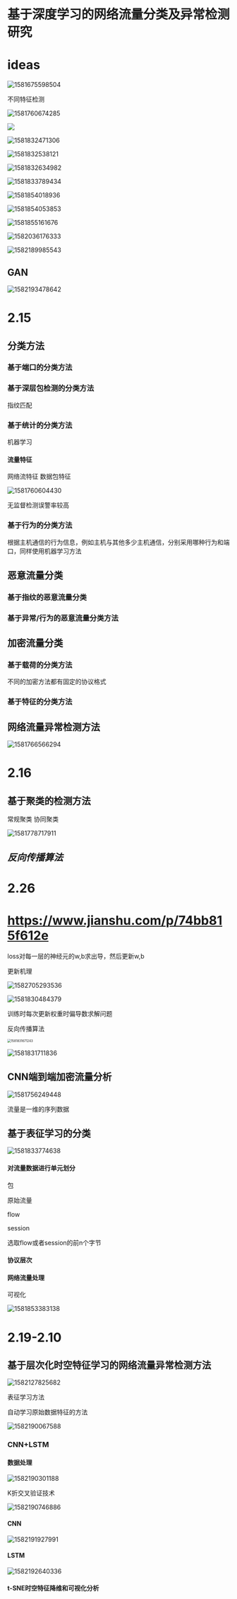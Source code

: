 # 基于深度学习的网络流量分类及异常检测研究

# ideas

![1581675598504](C:\Users\liuxuechao\AppData\Roaming\Typora\typora-user-images\1581675598504.png)

不同特征检测

![1581760674285](C:\Users\liuxuechao\AppData\Roaming\Typora\typora-user-images\1581760674285.png)

![](C:\Users\liuxuechao\AppData\Roaming\Typora\typora-user-images\1581760782327.png)

![1581832471306](C:\Users\liuxuechao\AppData\Roaming\Typora\typora-user-images\1581832471306.png)

![1581832538121](C:\Users\liuxuechao\AppData\Roaming\Typora\typora-user-images\1581832538121.png)

![1581832634982](C:\Users\liuxuechao\AppData\Roaming\Typora\typora-user-images\1581832634982.png)

![1581833789434](C:\Users\liuxuechao\AppData\Roaming\Typora\typora-user-images\1581833789434.png)

![1581854018936](C:\Users\liuxuechao\AppData\Roaming\Typora\typora-user-images\1581854018936.png)

![1581854053853](C:\Users\liuxuechao\AppData\Roaming\Typora\typora-user-images\1581854053853.png)

![1581855161676](C:\Users\liuxuechao\AppData\Roaming\Typora\typora-user-images\1581855161676.png)

![1582036176333](C:\Users\liuxuechao\AppData\Roaming\Typora\typora-user-images\1582036176333.png)

![1582189985543](C:\Users\liuxuechao\AppData\Roaming\Typora\typora-user-images\1582189985543.png)

## GAN

![1582193478642](C:\Users\liuxuechao\AppData\Roaming\Typora\typora-user-images\1582193478642.png)

# 2.15

## 分类方法

### 基于端口的分类方法

### 基于深层包检测的分类方法

指纹匹配

### 基于统计的分类方法

机器学习

#### 流量特征

网络流特征 数据包特征

![1581760604430](C:\Users\liuxuechao\AppData\Roaming\Typora\typora-user-images\1581760604430.png)

无监督检测误警率较高

### 基于行为的分类方法

根据主机通信的行为信息，例如主机与其他多少主机通信，分别采用哪种行为和端口，同样使用机器学习方法

## 恶意流量分类

### 基于指纹的恶意流量分类

### 基于异常/行为的恶意流量分类方法

## 加密流量分类

### 基于载荷的分类方法

不同的加密方法都有固定的协议格式

### 基于特征的分类方法

## 网络流量异常检测方法

![1581766566294](C:\Users\liuxuechao\AppData\Roaming\Typora\typora-user-images\1581766566294.png)

# 2.16

## 基于聚类的检测方法

常规聚类 协同聚类

![1581778717911](C:\Users\liuxuechao\AppData\Roaming\Typora\typora-user-images\1581778717911.png)

## *反向传播算法*

# 2.26

# https://www.jianshu.com/p/74bb815f612e

loss对每一层的神经元的w,b求出导，然后更新w,b

更新机理

![1582705293536](C:\Users\liuxuechao\AppData\Roaming\Typora\typora-user-images\1582705293536.png)

![1581830484379](C:\Users\liuxuechao\AppData\Roaming\Typora\typora-user-images\1581830484379.png)

训练时每次更新权重时偏导数求解问题

反向传播算法

<img src="C:\Users\liuxuechao\AppData\Roaming\Typora\typora-user-images\1581831671243.png" alt="1581831671243" style="zoom:50%;" />

![1581831711836](C:\Users\liuxuechao\AppData\Roaming\Typora\typora-user-images\1581831711836.png)



## CNN端到端加密流量分析

![1581756249448](C:\Users\liuxuechao\AppData\Roaming\Typora\typora-user-images\1581756249448.png)

流量是一维的序列数据

## 基于表征学习的分类

![1581833774638](C:\Users\liuxuechao\AppData\Roaming\Typora\typora-user-images\1581833774638.png)

#### 对流量数据进行单元划分

包

原始流量

flow

session

选取flow或者session的前n个字节

#### 协议层次

#### 网络流量处理

可视化

![1581853383138](C:\Users\liuxuechao\AppData\Roaming\Typora\typora-user-images\1581853383138.png)

# 2.19-2.10

## 基于层次化时空特征学习的网络流量异常检测方法

![1582127825682](C:\Users\liuxuechao\AppData\Roaming\Typora\typora-user-images\1582127825682.png)

表征学习方法

自动学习原始数据特征的方法

![1582190067588](C:\Users\liuxuechao\AppData\Roaming\Typora\typora-user-images\1582190067588.png)

### CNN+LSTM

#### 数据处理

![1582190301188](C:\Users\liuxuechao\AppData\Roaming\Typora\typora-user-images\1582190301188.png)

K折交叉验证技术

![1582190746886](C:\Users\liuxuechao\AppData\Roaming\Typora\typora-user-images\1582190746886.png)

#### CNN

![1582191927991](C:\Users\liuxuechao\AppData\Roaming\Typora\typora-user-images\1582191927991.png)

#### LSTM

![1582192640336](C:\Users\liuxuechao\AppData\Roaming\Typora\typora-user-images\1582192640336.png)

#### t-SNE时空特征降维和可视化分析

